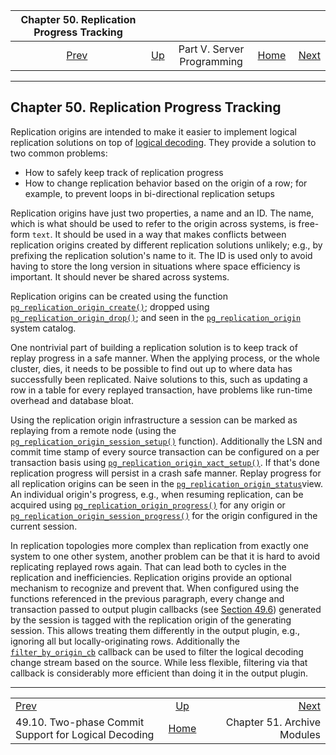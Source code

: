 <!--?xml version="1.0" encoding="UTF-8" standalone="no"?-->

|                                Chapter 50. Replication Progress Tracking                               |                                                            |                            |                                                       |                                                             |
| :----------------------------------------------------------------------------------------------------: | :--------------------------------------------------------- | :------------------------: | ----------------------------------------------------: | ----------------------------------------------------------: |
| [Prev](logicaldecoding-two-phase-commits.html "49.10. Two-phase Commit Support for Logical Decoding")  | [Up](server-programming.html "Part V. Server Programming") | Part V. Server Programming | [Home](index.html "PostgreSQL 17devel Documentation") |  [Next](archive-modules.html "Chapter 51. Archive Modules") |

***

## Chapter 50. Replication Progress Tracking

Replication origins are intended to make it easier to implement logical replication solutions on top of [logical decoding](logicaldecoding.html "Chapter 49. Logical Decoding"). They provide a solution to two common problems:

* How to safely keep track of replication progress
* How to change replication behavior based on the origin of a row; for example, to prevent loops in bi-directional replication setups

Replication origins have just two properties, a name and an ID. The name, which is what should be used to refer to the origin across systems, is free-form `text`. It should be used in a way that makes conflicts between replication origins created by different replication solutions unlikely; e.g., by prefixing the replication solution's name to it. The ID is used only to avoid having to store the long version in situations where space efficiency is important. It should never be shared across systems.

Replication origins can be created using the function [`pg_replication_origin_create()`](functions-admin.html#PG-REPLICATION-ORIGIN-CREATE); dropped using [`pg_replication_origin_drop()`](functions-admin.html#PG-REPLICATION-ORIGIN-DROP); and seen in the [`pg_replication_origin`](catalog-pg-replication-origin.html "53.44. pg_replication_origin") system catalog.

One nontrivial part of building a replication solution is to keep track of replay progress in a safe manner. When the applying process, or the whole cluster, dies, it needs to be possible to find out up to where data has successfully been replicated. Naive solutions to this, such as updating a row in a table for every replayed transaction, have problems like run-time overhead and database bloat.

Using the replication origin infrastructure a session can be marked as replaying from a remote node (using the [`pg_replication_origin_session_setup()`](functions-admin.html#PG-REPLICATION-ORIGIN-SESSION-SETUP) function). Additionally the LSN and commit time stamp of every source transaction can be configured on a per transaction basis using [`pg_replication_origin_xact_setup()`](functions-admin.html#PG-REPLICATION-ORIGIN-XACT-SETUP). If that's done replication progress will persist in a crash safe manner. Replay progress for all replication origins can be seen in the [`pg_replication_origin_status`](view-pg-replication-origin-status.html "54.18. pg_replication_origin_status")view. An individual origin's progress, e.g., when resuming replication, can be acquired using [`pg_replication_origin_progress()`](functions-admin.html#PG-REPLICATION-ORIGIN-PROGRESS) for any origin or [`pg_replication_origin_session_progress()`](functions-admin.html#PG-REPLICATION-ORIGIN-SESSION-PROGRESS) for the origin configured in the current session.

In replication topologies more complex than replication from exactly one system to one other system, another problem can be that it is hard to avoid replicating replayed rows again. That can lead both to cycles in the replication and inefficiencies. Replication origins provide an optional mechanism to recognize and prevent that. When configured using the functions referenced in the previous paragraph, every change and transaction passed to output plugin callbacks (see [Section 49.6](logicaldecoding-output-plugin.html "49.6. Logical Decoding Output Plugins")) generated by the session is tagged with the replication origin of the generating session. This allows treating them differently in the output plugin, e.g., ignoring all but locally-originating rows. Additionally the [`filter_by_origin_cb`](logicaldecoding-output-plugin.html#LOGICALDECODING-OUTPUT-PLUGIN-FILTER-ORIGIN "49.6.4.7. Origin Filter Callback") callback can be used to filter the logical decoding change stream based on the source. While less flexible, filtering via that callback is considerably more efficient than doing it in the output plugin.

***

|                                                                                                        |                                                            |                                                             |
| :----------------------------------------------------------------------------------------------------- | :--------------------------------------------------------: | ----------------------------------------------------------: |
| [Prev](logicaldecoding-two-phase-commits.html "49.10. Two-phase Commit Support for Logical Decoding")  | [Up](server-programming.html "Part V. Server Programming") |  [Next](archive-modules.html "Chapter 51. Archive Modules") |
| 49.10. Two-phase Commit Support for Logical Decoding                                                   |    [Home](index.html "PostgreSQL 17devel Documentation")   |                                 Chapter 51. Archive Modules |
